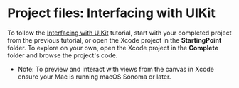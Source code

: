 # Project files: Interfacing with UIKit

To follow the [Interfacing with UIKit](https://developer.apple.com/tutorials/swiftui/interfacing-with-uikit) tutorial, start with your completed project from the previous tutorial, or open the Xcode project in the **StartingPoint** folder. To explore on your own, open the Xcode project in the **Complete** folder and browse the project's code.

- Note: To preview and interact with views from the canvas in Xcode ensure your Mac is running macOS Sonoma or later.
